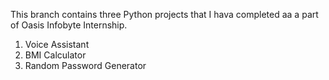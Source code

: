 This branch contains three Python projects that I hava completed aa a part of Oasis Infobyte Internship.
  1. Voice Assistant
  2. BMI Calculator
  3. Random Password Generator
